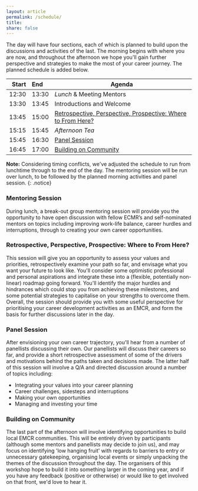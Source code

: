 ```yaml
---
layout: article
permalink: /schedule/
title:
share: false
---
```


The day will have four sections, each of which is planned to build upon the discussions and activities of the last. The morning begins with where you are now, and throughout the afternoon we hope you'll gain further perspective and strategies to make the most of your career journey. The planned schedule is added below.

<!--
| Start | End       | Agenda |
| ----: |:----  | ------ |
| 09:00 | 09:30 | Introductions and Icebreaker |
| 09:30 | 10:30 | [Retrospective, Perspective, Prospective: Where to From Here?](#retrospective-perspective-prospective-where-to-from-here) |
| 10:30 | 11:00 | *Morning Tea* |
| 11:00 | 12:30 | [Panel Session](#panel-session) |
| 12:30 | 13:30 | *Lunch* |
| 13:30 | 15:00 | [Mentoring Session](#mentoring-session) |
| 15:00 | 15:30 | *Afternoon Tea* |
| 15:30 | 16:00 | [Building on Community](#building-on-community) |
-->


| Start | End       | Agenda |
| ----: |:----  | ------ |
| 12:30 | 13:30 | *Lunch* & Meeting Mentors |
| 13:30 | 13:45 | Introductions and Welcome |
| 13:45 | 15:00 | [Retrospective, Perspective, Prospective: Where to From Here?](#retrospective-perspective-prospective-where-to-from-here) |
| 15:15 | 15:45 | *Afternoon Tea* |
| 15:45 | 16:30 | [Panel Session](#panel-session) |
| 16:45 | 17:00 | [Building on Community](#building-on-community) |

**Note:** Considering timing conflicts, we've adjusted the schedule to run from lunchtime through to the end of the day. The mentoring session will be run over lunch, to be followed by the planned morning activities and panel session.
{: .notice}

### Mentoring Session

During lunch, a break-out group mentoring session will provide you the opportunity to have open discussion with fellow ECMR’s and self-nominated mentors on topics including improving work-life balance, career hurdles and interruptions, through to creating your own career opportunities.

### Retrospective, Perspective, Prospective: Where to From Here?

This session will give you an opportunity to assess your values and priorities, retrospectively examine your path so far, and envisage what you want your future to look like. You'll consider some optimistic professional and personal aspirations and integrate these into a (flexible, potentially non-linear) roadmap going forward. You'll identify the major hurdles and hindrances which could stop you from achieving these milestones, and some potential strategies to capitalise on your strengths to overcome them. Overall, the session should provide you with some useful perspective for  prioritising your career development activities as an EMCR, and form the basis for further discussions later in the day.

### Panel Session

After envisioning your own career trajectory, you'll hear from a number of panellists discussing their own. Our panellists will discuss their careers so far, and provide a short retrospective assessment of some of the drivers and motivations behind the paths taken and decisions made. The latter half of this session will involve a Q/A and directed discussion around a number of topics including:

* Integrating your values into your career planning
* Career challenges, sidesteps and interruptions
* Making your own opportunities
* Managing and investing your time

### Building on Community

The last part of the afternoon will involve identifying opportunities to build local EMCR communities. This will be entirely driven by participants (although some mentors and panellists may decide to join us), and may focus on identifying 'low hanging fruit' with regards to barriers to entry or unnecessary gatekeeping, organising local events or simply unpacking the themes of the discussion throughout the day. The organisers of this workshop hope to build it into something larger in the coming year, and if you have any feedback (positive or otherwise) or would like to get involved on that front, we'd love to hear it.
